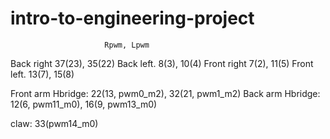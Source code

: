 # intro-to-engineering-project
                         Rpwm, Lpwm
Back right       37(23), 35(22)
Back left.         8(3), 10(4)
Front right       7(2), 11(5)
Front left.         13(7), 15(8)

Front arm Hbridge: 22(13, pwm0_m2), 32(21, pwm1_m2)
Back arm Hbridge: 12(6, pwm11_m0), 16(9, pwm13_m0)

claw: 33(pwm14_m0)
